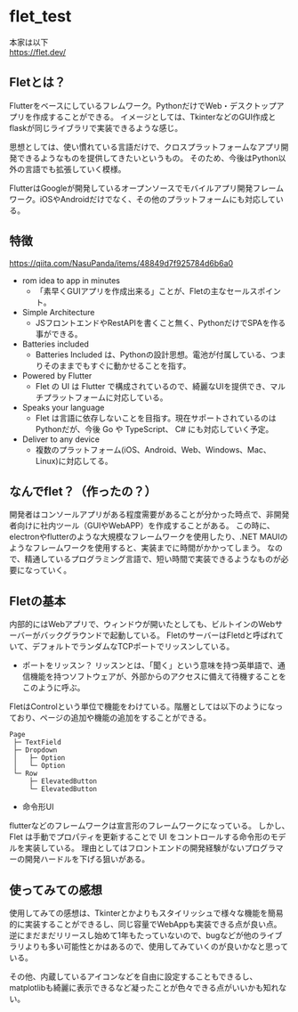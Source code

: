 # flet_test
本家は以下  
https://flet.dev/

## Fletとは？
Flutterをベースにしているフレムワーク。PythonだけでWeb・デスクトップアプリを作成することができる。
イメージとしては、TkinterなどのGUI作成とflaskが同じライブラリで実装できるような感じ。


思想としては、使い慣れている言語だけで、クロスプラットフォームなアプリ開発できるようなものを提供してきたいというもの。
そのため、今後はPython以外の言語でも拡張していく模様。

FlutterはGoogleが開発しているオープンソースでモバイルアプリ開発フレームワーク。iOSやAndroidだけでなく、その他のプラットフォームにも対応している。

## 特徴
https://qiita.com/NasuPanda/items/48849d7f925784d6b6a0

- rom idea to app in minutes 
  - 「素早くGUIアプリを作成出来る」ことが、Fletの主なセールスポイント。
- Simple Architecture 
  - JSフロントエンドやRestAPIを書くこと無く、PythonだけでSPAを作る事ができる。 
- Batteries included 
  - Batteries Included は、Pythonの設計思想。電池が付属している、つまりそのままでもすぐに動かせることを指す。 
- Powered by Flutter 
  - Flet の UI は Flutter で構成されているので、綺麗なUIを提供でき、マルチプラットフォームに対応している。 
- Speaks your language 
  - Flet は言語に依存しないことを目指す。現在サポートされているのはPythonだが、今後 Go や TypeScript、 C# にも対応していく予定。 
- Deliver to any device 
  - 複数のプラットフォーム(iOS、Android、Web、Windows、Mac、Linux)に対応してる。


## なんでflet？（作ったの？）
開発者はコンソールアプリがある程度需要があることが分かった時点で、非開発者向けに社内ツール（GUIやWebAPP）を作成することがある。
この時に、electronやflutterのような大規模なフレームワークを使用したり、.NET MAUIのようなフレームワークを使用すると、実装までに時間がかかってしまう。
なので、精通しているプログラミング言語で、短い時間で実装できるようなものが必要になっていく。


## Fletの基本
内部的にはWebアプリで、ウィンドウが開いたとしても、ビルトインのWebサーバーがバックグラウンドで起動している。
FletのサーバーはFletdと呼ばれていて、デフォルトでランダムなTCPポートでリッスンしている。

- ポートをリッスン？
リッスンとは、「聞く」という意味を持つ英単語で、通信機能を持つソフトウェアが、外部からのアクセスに備えて待機することをこのように呼ぶ。


FletはControlという単位で機能をわけている。階層としては以下のようになっており、ページの追加や機能の追加をすることができる。
```
Page
 ├─ TextField
 ├─ Dropdown
 │   ├─ Option
 │   └─ Option
 └─ Row
     ├─ ElevatedButton
     └─ ElevatedButton
```


- 命令形UI

flutterなどのフレームワークは宣言形のフレームワークになっている。 
しかし、Flet は手動でプロパティを更新することで UI をコントロールする命令形のモデルを実装している。
理由としてはフロントエンドの開発経験がないプログラマーの開発ハードルを下げる狙いがある。


## 使ってみての感想
使用してみての感想は、Tkinterとかよりもスタイリッシュで様々な機能を簡易的に実装することができるし、同じ容量でWebAppも実装できる点が良い点。
逆にまだまだリリースし始めて1年もたっていないので、bugなどが他のライブラリよりも多い可能性とかはあるので、使用してみていくのが良いかなと思っている。

その他、内蔵しているアイコンなどを自由に設定することもできるし、matplotlibも綺麗に表示できるなど凝ったことが色々できる点がいいかも知れない。